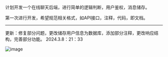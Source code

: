计划开发一个在线聊天后端，进行简单的逻辑判断，用户鉴权，消息储存。

第一次进行开发，希望规范相关格式，如API接口，注释，代码，即文档。

--------------------------------------------------------

更新：修复部分问题，更改储存用户信息为数据库，添加部分注释，更改响应结构，完善部分功能。 2024.3.8：21：33

![image](https://github.com/51hhh/chat_server/assets/87711493/43d4a999-8979-477a-9fde-3af180ee7020)
